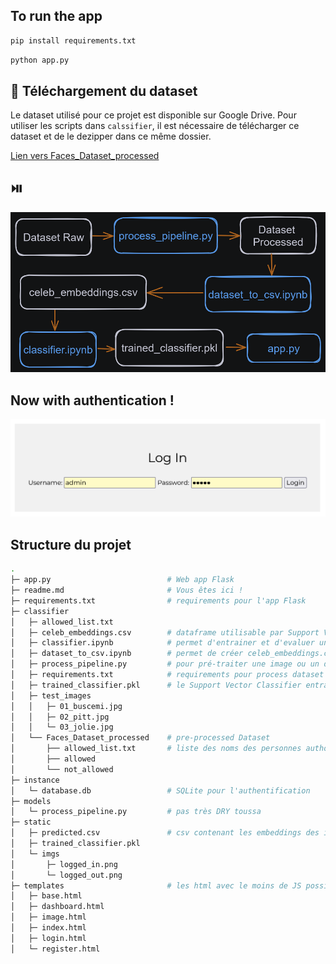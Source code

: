 ## To run the app

```bash
pip install requirements.txt
```

```bash
python app.py
```

## :floppy_disk: Téléchargement du dataset

Le dataset utilisé pour ce projet est disponible sur Google Drive.
Pour utiliser les scripts dans `calssifier`, il est nécessaire de télécharger ce dataset et de le dezipper dans ce même dossier.

[Lien vers Faces_Dataset_processed](https://drive.google.com/file/d/11KawCPnuEFLHctgBaqw3eKaKM5kAfryL/view?usp=sharing)


## :play_or_pause_button:  
![Image](https://raw.githubusercontent.com/Hatchi-Kin/Clever_Door/main/classifier/test_images/pipeline.png)

## Now with authentication !
![Image](https://raw.githubusercontent.com/Hatchi-Kin/Clever_Door/main/classifier/test_images/admin.png)


## Structure du projet

```bash
.
├─ app.py                          # Web app Flask
├─ readme.md                       # Vous êtes ici !
├─ requirements.txt                # requirements pour l'app Flask
├─ classifier
│   ├─ allowed_list.txt
│   ├─ celeb_embeddings.csv        # dataframe utilisable par Support Vector Classifier
│   ├─ classifier.ipynb            # permet d'entrainer et d'evaluer un Support Vector Classifier
│   ├─ dataset_to_csv.ipynb        # permet de créer celeb_embeddings.csv
│   ├─ process_pipeline.py         # pour pré-traiter une image ou un dataset complet
│   ├─ requirements.txt            # requirements pour process dataset et train classifier
│   ├─ trained_classifier.pkl      # le Support Vector Classifier entrainé
│   ├─ test_images
│   │   ├─ 01_buscemi.jpg
│   │   ├─ 02_pitt.jpg
│   │   └─ 03_jolie.jpg
│   └── Faces_Dataset_processed    # pre-processed Dataset
│       ├── allowed_list.txt       # liste des noms des personnes authorisées
│       ├── allowed
│       └── not_allowed
├─ instance
│   └─ database.db                 # SQLite pour l'authentification
├─ models
│   └─ process_pipeline.py         # pas très DRY toussa
├─ static
│   ├─ predicted.csv               # csv contenant les embeddings des imgs uploadées via l'app
│   ├─ trained_classifier.pkl
│   └─ imgs
│       ├─ logged_in.png
│       └─ logged_out.png
├─ templates                       # les html avec le moins de JS possible
│   ├─ base.html
│   ├─ dashboard.html
│   ├─ image.html
│   ├─ index.html
│   ├─ login.html
│   └─ register.html
```

